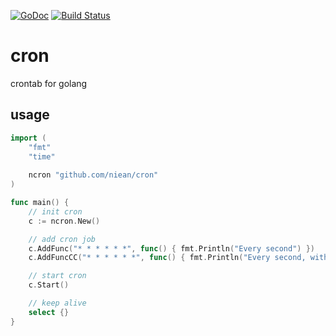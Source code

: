 [![GoDoc](http://godoc.org/github.com/robfig/cron?status.png)](http://godoc.org/github.com/robfig/cron) 
[![Build Status](https://travis-ci.org/robfig/cron.svg?branch=master)](https://travis-ci.org/robfig/cron)

# cron
crontab for golang

## usage
```go
import (
	"fmt"
	"time"
	
	ncron "github.com/niean/cron"
)

func main() {
	// init cron
	c := ncron.New()

	// add cron job
	c.AddFunc("* * * * * *", func() { fmt.Println("Every second") })
	c.AddFuncCC("* * * * * *", func() { fmt.Println("Every second, with max Concurrrent 2"); time.Sleep(10 * time.Second)}, 2)

	// start cron
	c.Start()

	// keep alive
	select {}
}
```

